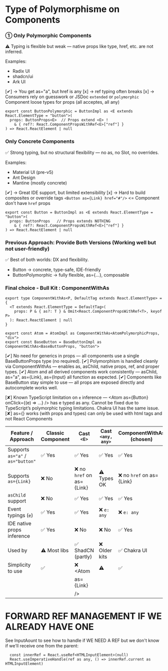 # Type of Polymorphisme on Components

### ① Only Polymorphic Components

⚠️ Typing is flexible but weak — native props like type, href, etc. are not inferred.

Examples:

* Radix UI
* shadcn/ui
* Ark UI

[✔] → You get as="a", but href is any
[x] → ref typing often breaks
[x] → Consumers rely on guesswork or JSDoc
    `extended` or `polymorphic` Component loose types for props (all acceptes, all any)

```tsx
export const ButtonPolymorphic = ButtonImpl as <E extends React.ElementType = "button">(
  props: ButtonProps<E>  // Props extend <E> !
    & { ref?: React.ComponentPropsWithRef<E>["ref"] }
) => React.ReactElement | null

```

### Only Concrete Components

✅ Strong typing, but no structural flexibility — no as, no Slot, no overrides.

Examples:

* Material UI (pre-v5)
* Ant Design
* Mantine (mostly concrete)

[✔] → Great IDE support, but limited extensibility
[x] → Hard to build composites or override tags
    `<Button as={Link} href="#"/>` <= Component don't have `href` props


```tsx
export const Button = ButtonImpl as <E extends React.ElementType = "button">(
  props: ButtonProps   // Props extends NOTHING
    & { ref?: React.ComponentPropsWithRef<E>["ref"] }
) => React.ReactElement | null
```

### Previous Approach: Provide Both Versions (Working well but not user-friendly)
✅ Best of both worlds: DX and flexibility.

* Button → concrete, type-safe, IDE-friendly
* ButtonPolymorphic → fully flexible, as={...}, composable


### Final choice - Bull Kit : ComponentWithAs


```tsx
export type ComponentWithAs<P, DefaultTag extends React.ElementType> = {
  <T extends React.ElementType = DefaultTag>(
    props: P & { as?: T } & Omit<React.ComponentPropsWithRef<T>, keyof P>
  ): React.ReactElement | null
}

export const Atom = AtomImpl as ComponentWithAs<AtomPolymorphicProps, "div">
export const BaseButton = BaseButtonImpl as ComponentWithAs<BaseButtonProps, "button">
```

[✔] No need for generics in props — all components use a single BaseButtonProps type (no <E> required).
[✔] Polymorphism is handled cleanly via ComponentWithAs — enables as, asChild, native props, ref, and proper types.
[✔] Atom and all derived components work consistently — asChild, as="a", as={Link}, as={Input} all function as expected.
[✔] Components like BaseButton stay simple to use — all props are exposed directly and autocomplete works well.

[✘] Known TypeScript limitation on `e` inference — <Atom as={Button} onClick={(e) => ...} /> has e typed as any. Cannot be fixed due to TypeScript’s polymorphic typing limitations. Chakra UI has the same issue.
[✘] as={} works (with props and types) can only be used with html tags and not React Components


| Feature / Approach               | Classic Component | Cast `<E>`                 | Cast `<any, any>` | ComponentWithAs (chosen)     |
|----------------------------------|-------------------|----------------------------|-------------------|------------------------------|
| Supports `as="a"` / `as="button"`| ✅ Yes            | ✅ Yes                     | ✅ Yes            | ✅ Yes                       |
| Supports `as={Link}`             | ❌ No             | ❌ no `href` on as={Link}  | ⚠️ Types OK       | ❌ no `href` on as={Link}    |
| `asChild` support                | ❌ No             | ✅ Yes                     | ✅ Yes            | ✅ Yes                       |
| Event typings (`e`)              | ✅ Yes            | ✅ Yes                     | ❌ `e: any`       | ❌ `e: any`                  |
| IDE native props inference       | ✅ Yes            | ❌ No                      | ❌ No             | ✅ Yes                       |
| Used by                          | ⚠️ Most libs      | ✅ ShadCN (partly)         | ❌ Older kits     | ✅ Chakra UI                 |
| Simplicity to use                | ✅                | ❌ <Atom<typeof Link>      | ⚠️                | ✅ <Atom as={Link} />        |
                                   |                   |       as={Link}            |                   |                              |
                                   |                   |     />                     |                   |                              |



# FORWARD REF MANAGEMENT IF WE ALREADY HAVE ONE

See InputAount to see how to handle if WE NEED A REF
but we don't know if we'll receive one from the parent:


```
  const innerRef = React.useRef<HTMLInputElement>(null)
  React.useImperativeHandle(ref as any, () => innerRef.current as HTMLInputElement)
```